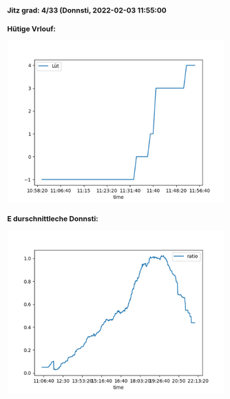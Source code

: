 ### Jitz grad: 4/33 (Donnsti, 2022-02-03 11:55:00

### Hütige Vrlouf:
![Graph](Today.png)

### E durschnittleche Donnsti:
![Graph](Donnsti.png)
